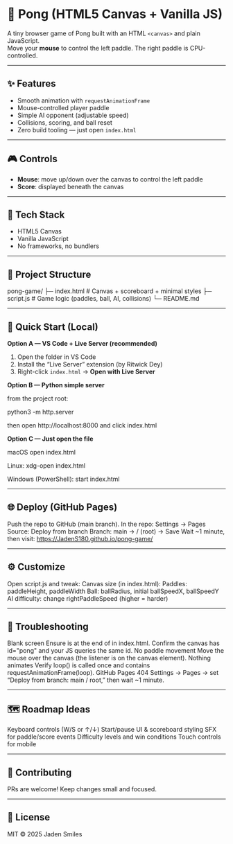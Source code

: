 # 🏓 Pong (HTML5 Canvas + Vanilla JS)

A tiny browser game of Pong built with an HTML `<canvas>` and plain JavaScript.  
Move your **mouse** to control the left paddle. The right paddle is CPU-controlled.

---

## ✨ Features
- Smooth animation with `requestAnimationFrame`
- Mouse-controlled player paddle
- Simple AI opponent (adjustable speed)
- Collisions, scoring, and ball reset
- Zero build tooling — just open `index.html`

---

## 🎮 Controls
- **Mouse**: move up/down over the canvas to control the left paddle
- **Score**: displayed beneath the canvas

---

## 🧱 Tech Stack
- HTML5 Canvas
- Vanilla JavaScript
- No frameworks, no bundlers

---

## 📁 Project Structure
pong-game/
├─ index.html # Canvas + scoreboard + minimal styles
├─ script.js # Game logic (paddles, ball, AI, collisions)
└─ README.md

---

## 🚀 Quick Start (Local)

**Option A — VS Code + Live Server (recommended)**
1. Open the folder in VS Code
2. Install the “Live Server” extension (by Ritwick Dey)
3. Right-click `index.html` → **Open with Live Server**

**Option B — Python simple server**

from the project root:

python3 -m http.server

then open http://localhost:8000 and click index.html

**Option C — Just open the file**

macOS
open index.html

Linux:
xdg-open index.html

Windows (PowerShell):
start index.html

---

## 🌐 Deploy (GitHub Pages)
Push the repo to GitHub (main branch).
In the repo: Settings → Pages
Source: Deploy from branch
Branch: main → / (root) → Save
Wait ~1 minute, then visit:
https://JadenS180.github.io/pong-game/

---

## ⚙️ Customize
Open script.js and tweak:
Canvas size (in index.html):
<canvas id="pong" width="800" height="500"></canvas>
Paddles: paddleHeight, paddleWidth
Ball: ballRadius, initial ballSpeedX, ballSpeedY
AI difficulty: change rightPaddleSpeed (higher = harder)

---

## 🧪 Troubleshooting
Blank screen
Ensure <script src="script.js"></script> is at the end of <body> in index.html.
Confirm the canvas has id="pong" and your JS queries the same id.
No paddle movement
Move the mouse over the canvas (the listener is on the canvas element).
Nothing animates
Verify loop() is called once and contains requestAnimationFrame(loop).
GitHub Pages 404
Settings → Pages → set “Deploy from branch: main / root,” then wait ~1 minute.

---

## 🗺️ Roadmap Ideas
Keyboard controls (W/S or ↑/↓)
Start/pause UI & scoreboard styling
SFX for paddle/score events
Difficulty levels and win conditions
Touch controls for mobile

---
## 🤝 Contributing
PRs are welcome! Keep changes small and focused.

---

## 📄 License
MIT © 2025 Jaden Smiles
